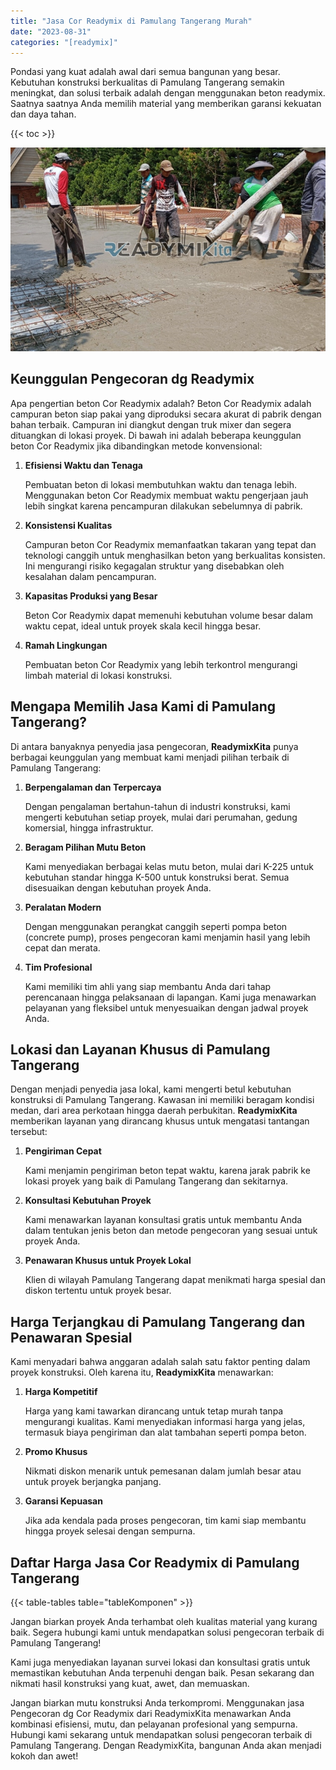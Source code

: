 ```yaml
---
title: "Jasa Cor Readymix di Pamulang Tangerang Murah"
date: "2023-08-31"
categories: "[readymix]"
---
```


Pondasi yang kuat adalah awal dari semua bangunan yang besar. Kebutuhan konstruksi berkualitas di Pamulang Tangerang semakin meningkat, dan solusi terbaik adalah dengan menggunakan beton readymix. Saatnya saatnya Anda memilih material yang memberikan garansi kekuatan dan daya tahan.

{{< toc >}}

![Jasa Cor Readymix di Pamulang Tangerang Murah](/images/readymix/cor-readymix-18.jpg)

## Keunggulan Pengecoran dg Readymix

Apa pengertian beton Cor Readymix adalah? Beton Cor Readymix adalah campuran beton siap pakai yang diproduksi secara akurat di pabrik dengan bahan terbaik. Campuran ini diangkut dengan truk mixer dan segera dituangkan di lokasi proyek. Di bawah ini adalah beberapa keunggulan beton Cor Readymix jika dibandingkan metode konvensional:

1. **Efisiensi Waktu dan Tenaga**

   Pembuatan beton di lokasi membutuhkan waktu dan tenaga lebih. Menggunakan beton Cor Readymix membuat waktu pengerjaan jauh lebih singkat karena pencampuran dilakukan sebelumnya di pabrik.

2. **Konsistensi Kualitas**

   Campuran beton Cor Readymix memanfaatkan takaran yang tepat dan teknologi canggih untuk menghasilkan beton yang berkualitas konsisten. Ini mengurangi risiko kegagalan struktur yang disebabkan oleh kesalahan dalam pencampuran.

3. **Kapasitas Produksi yang Besar**

   Beton Cor Readymix dapat memenuhi kebutuhan volume besar dalam waktu cepat, ideal untuk proyek skala kecil hingga besar.

4. **Ramah Lingkungan**

   Pembuatan beton Cor Readymix yang lebih terkontrol mengurangi limbah material di lokasi konstruksi.

## Mengapa Memilih Jasa Kami di Pamulang Tangerang?

Di antara banyaknya penyedia jasa pengecoran, **ReadymixKita** punya berbagai keunggulan yang membuat kami menjadi pilihan terbaik di Pamulang Tangerang:

1. **Berpengalaman dan Terpercaya**

   Dengan pengalaman bertahun-tahun di industri konstruksi, kami mengerti kebutuhan setiap proyek, mulai dari perumahan, gedung komersial, hingga infrastruktur.

2. **Beragam Pilihan Mutu Beton**

   Kami menyediakan berbagai kelas mutu beton, mulai dari K-225 untuk kebutuhan standar hingga K-500 untuk konstruksi berat. Semua disesuaikan dengan kebutuhan proyek Anda.

3. **Peralatan Modern**

   Dengan menggunakan perangkat canggih seperti pompa beton (concrete pump), proses pengecoran kami menjamin hasil yang lebih cepat dan merata.

4. **Tim Profesional**

   Kami memiliki tim ahli yang siap membantu Anda dari tahap perencanaan hingga pelaksanaan di lapangan. Kami juga menawarkan pelayanan yang fleksibel untuk menyesuaikan dengan jadwal proyek Anda.

## Lokasi dan Layanan Khusus di Pamulang Tangerang

Dengan menjadi penyedia jasa lokal, kami mengerti betul kebutuhan konstruksi di Pamulang Tangerang. Kawasan ini memiliki beragam kondisi medan, dari area perkotaan hingga daerah perbukitan. **ReadymixKita** memberikan layanan yang dirancang khusus untuk mengatasi tantangan tersebut:

1. **Pengiriman Cepat**

   Kami menjamin pengiriman beton tepat waktu, karena jarak pabrik ke lokasi proyek yang baik di Pamulang Tangerang dan sekitarnya.

2. **Konsultasi Kebutuhan Proyek**

   Kami menawarkan layanan konsultasi gratis untuk membantu Anda dalam tentukan jenis beton dan metode pengecoran yang sesuai untuk proyek Anda.

3. **Penawaran Khusus untuk Proyek Lokal**

   Klien di wilayah Pamulang Tangerang dapat menikmati harga spesial dan diskon tertentu untuk proyek besar.

## Harga Terjangkau di Pamulang Tangerang dan Penawaran Spesial

Kami menyadari bahwa anggaran adalah salah satu faktor penting dalam proyek konstruksi. Oleh karena itu, **ReadymixKita** menawarkan:

1. **Harga Kompetitif**

   Harga yang kami tawarkan dirancang untuk tetap murah tanpa mengurangi kualitas. Kami menyediakan informasi harga yang jelas, termasuk biaya pengiriman dan alat tambahan seperti pompa beton.

2. **Promo Khusus**

   Nikmati diskon menarik untuk pemesanan dalam jumlah besar atau untuk proyek berjangka panjang.

3. **Garansi Kepuasan**

   Jika ada kendala pada proses pengecoran, tim kami siap membantu hingga proyek selesai dengan sempurna.

## Daftar Harga Jasa Cor Readymix di Pamulang Tangerang

{{< table-tables table="tableKomponen" >}}

Jangan biarkan proyek Anda terhambat oleh kualitas material yang kurang baik. Segera hubungi kami untuk mendapatkan solusi pengecoran terbaik di Pamulang Tangerang!

Kami juga menyediakan layanan survei lokasi dan konsultasi gratis untuk memastikan kebutuhan Anda terpenuhi dengan baik. Pesan sekarang dan nikmati hasil konstruksi yang kuat, awet, dan memuaskan.

Jangan biarkan mutu konstruksi Anda terkompromi. Menggunakan jasa Pengecoran dg Cor Readymix dari ReadymixKita menawarkan Anda kombinasi efisiensi, mutu, dan pelayanan profesional yang sempurna. Hubungi kami sekarang untuk mendapatkan solusi pengecoran terbaik di Pamulang Tangerang. Dengan ReadymixKita, bangunan Anda akan menjadi kokoh dan awet!